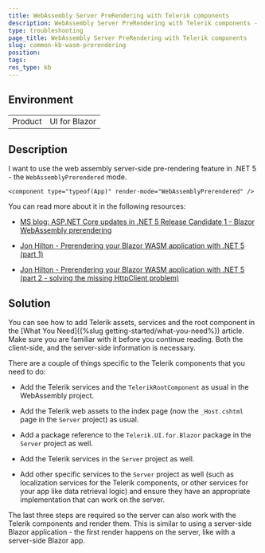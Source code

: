 ```yaml
---
title: WebAssembly Server PreRendering with Telerik components
description: WebAssembly Server PreRendering with Telerik components - two things that you need to set up
type: troubleshooting
page_title: WebAssembly Server PreRendering with Telerik components
slug: common-kb-wasm-prerendering
position: 
tags:
res_type: kb
---
```


## Environment

<table>
    <tbody>
        <tr>
            <td>Product</td>
            <td>UI for Blazor</td>
        </tr>
    </tbody>
</table>

## Description

I want to use the web assembly server-side pre-rendering feature in .NET 5 - the `WebAssemblyPrerendered` mode.

````RAZOR
<component type="typeof(App)" render-mode="WebAssemblyPrerendered" />
````

You can read more about it in the following resources:

* <a href="https://devblogs.microsoft.com/aspnet/asp-net-core-updates-in-net-5-release-candidate-1/#blazor-webassembly-prerendering" target="_blank">MS blog: ASP.NET Core updates in .NET 5 Release Candidate 1 - Blazor WebAssembly prerendering</a>

* <a href="https://jonhilton.net/blazor-wasm-prerendering" target="_blank">Jon Hilton - Prerendering your Blazor WASM application with .NET 5 (part 1)</a>

* <a href="https://jonhilton.net/blazor-wasm-prerendering-missing-http-client/" target="_blank">Jon Hilton - Prerendering your Blazor WASM application with .NET 5 (part 2 - solving the missing HttpClient problem)</a>

## Solution

You can see how to add Telerik assets, services and the root component in the [What You Need]({%slug getting-started/what-you-need%}) article. Make sure you are familiar with it before you continue reading. Both the client-side, and the server-side information is necessary.

There are a couple of things specific to the Telerik components that you need to do:

* Add the Telerik services and the `TelerikRootComponent` as usual in the WebAssembly project.

* Add the Telerik web assets to the index page (now the `_Host.cshtml` page in the `Server` project) as usual.

* Add a package reference to the `Telerik.UI.for.Blazor` package in the `Server` project as well.

* Add the Telerik services in the `Server` project as well.

* Add other specific services to the `Server` project as well (such as localization services for the Telerik components, or other services for your app like data retrieval logic) and ensure they have an appropriate implementation that can work on the server.

The last three steps are required so the server can also work with the Telerik components and render them. This is similar to using a server-side Blazor application - the first render happens on the server, like with a server-side Blazor app.
